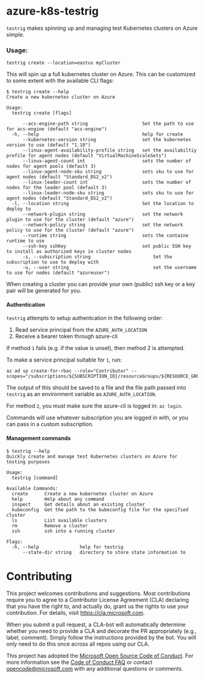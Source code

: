 # azure-k8s-testrig

`testrig` makes spinning up and managing test Kubernetes clusters on Azure simple.

### Usage:
```
testrig create --location=eastus myCluster
```

This will spin up a full kubernetes cluster on Azure.
This can be customized to some extent with the available CLI flags:

```
$ testrig create --help
Create a new kubernetes cluster on Azure

Usage:
  testrig create [flags]

      --acs-engine-path string                    Set the path to use for acs-engine (default "acs-engine")
  -h, --help                                      help for create
      --kubernetes-version string                 set the kubernetes version to use (default "1.10")
      --linux-agent-availability-profile string   set the availabiltiy profile for agent nodes (default "VirtualMachineScaleSets")
      --linux-agent-count int                     sets the number of nodes for agent pools (default 3)
      --linux-agent-node-sku string               sets sku to use for agent nodes (default "Standard_DS2_v2")
      --linux-leader-count int                    sets the number of nodes for the leader pool (default 3)
      --linux-leader-node-sku string              sets sku to use for agent nodes (default "Standard_DS2_v2")
  -l, --location string                           Set the location to deploy to
      --network-plugin string                     set the network plugin to use for the cluster (default "azure")
      --network-policy string                     set the network policy to use for the cluster (default "azure")
      --runtime string                            sets the containe runtime to use
      --ssh-key sshKey                            set public SSH key to install as authorized keys in cluster nodes
      -s, --subscription string                       Set the subscription to use to deploy with
      -u, --user string                               set the username to use for nodes (default "azureuser")
```

When creating a cluster you can provide your own (public) ssh key or a key pair will be generated for you.

#### Authentication

`testrig` attempts to setup authentcation in the following order:
1. Read service principal from the `AZURE_AUTH_LOCATION`
2. Receive a bearer token through azure-cli

If method `1` fails (e.g. if the value is unset), then method 2 is attempted.

To make a service principal suitable for `1`, run:

```
az ad sp create-for-rbac --role="Contributor" --scopes="/subscriptions/${SUBSCRIPTION_ID}/resourceGroups/${RESOURCE_GROUP_NAME}"
```

The output of this should be saved to a file and the file path passed into `testrig` as an environment variable as `AZURE_AUTH_LOCATION`.

For method `2`, you must make sure the azure-cli is logged in: `az login`.

Commands will use whatever subscription you are logged in with, or you can pass in a custom subscription.

#### Management commands

```
$ testrig --help
Quickly create and manage test Kubernetes clusters on Azure for testing purposes

Usage:
  testrig [command]

Available Commands:
  create      Create a new kubernetes cluster on Azure
  help        Help about any command
  inspect     Get details about an existing cluster
  kubeconfig  Get the path to the kubeconfig file for the specified cluster
  ls          List available clusters
  rm          Remove a cluster
  ssh         ssh into a running cluster

Flags:
  -h, --help               help for testrig
      --state-dir string   directory to store state information to
```

# Contributing

This project welcomes contributions and suggestions.  Most contributions require you to agree to a
Contributor License Agreement (CLA) declaring that you have the right to, and actually do, grant us
the rights to use your contribution. For details, visit https://cla.microsoft.com.

When you submit a pull request, a CLA-bot will automatically determine whether you need to provide
a CLA and decorate the PR appropriately (e.g., label, comment). Simply follow the instructions
provided by the bot. You will only need to do this once across all repos using our CLA.

This project has adopted the [Microsoft Open Source Code of Conduct](https://opensource.microsoft.com/codeofconduct/).
For more information see the [Code of Conduct FAQ](https://opensource.microsoft.com/codeofconduct/faq/) or
contact [opencode@microsoft.com](mailto:opencode@microsoft.com) with any additional questions or comments.

